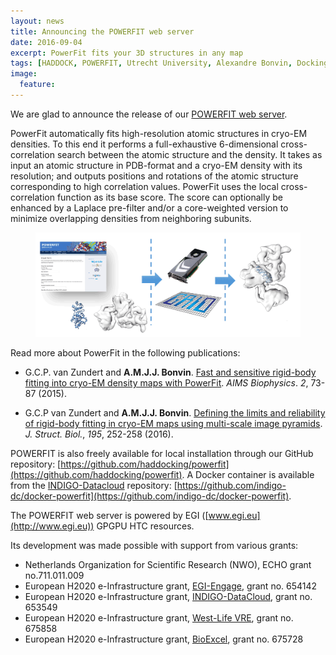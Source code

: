 ```yaml
---
layout: news
title: Announcing the POWERFIT web server
date: 2016-09-04
excerpt: PowerFit fits your 3D structures in any map
tags: [HADDOCK, POWERFIT, Utrecht University, Alexandre Bonvin, Docking]
image:
  feature:
---
```


We are glad to announce the release of our [POWERFIT web server](http://milou.science.uu.nl/services/POWERFIT). 

PowerFit automatically fits high-resolution atomic structures in cryo-EM densities. To this end it performs a full-exhaustive 6-dimensional cross-correlation search between the atomic structure and the density. It takes as input an atomic structure in PDB-format and a cryo-EM density with its resolution; and outputs positions and rotations of the atomic structure corresponding to high correlation values. PowerFit uses the local cross-correlation function as its base score. The score can optionally be enhanced by a Laplace pre-filter and/or a core-weighted version to minimize overlapping densities from neighboring subunits.

<figure align="center">
    <img src="/images/posts/powerfit.png">
</figure>

Read more about PowerFit in the following publications:

* G.C.P. van Zundert and **A.M.J.J. Bonvin**.
[Fast and sensitive rigid-body fitting into cryo-EM density maps with PowerFit](http://dx.doi.org/doi:10.3934/biophy.2015.2.73).
_AIMS Biophysics_. *2*, 73-87 (2015).

* G.C.P van Zundert and  **A.M.J.J. Bonvin**.
[Defining the limits and reliability of rigid-body fitting in cryo-EM maps using multi-scale image pyramids](http://dx.doi.org/10.1016/j.jsb.2016.06.011).
_J. Struct. Biol._, *195*, 252-258 (2016).
	
POWERFIT is also freely available for local installation through our GitHub repository: [https://github.com/haddocking/powerfit](https://github.com/haddocking/powerfit). 
A Docker container is available from the [INDIGO-Datacloud](http://www.indigo-datacloud.eu) repository: [https://github.com/indigo-dc/docker-powerfit](https://github.com/indigo-dc/docker-powerfit).

The POWERFIT web server is powered by EGI ([www.egi.eu](http://www.egi.eu)) GPGPU HTC resources. 


Its development was made possible with support from various grants: 

 - Netherlands Organization for Scientific Research (NWO), ECHO grant no.711.011.009
 - European H2020 e-Infrastructure grant, [EGI-Engage](http://www.egi.eu), grant no. 654142
 - European H2020 e-Infrastructure grant, [INDIGO-DataCloud](http://www.indigo-datacloud.eu), grant no. 653549
 - European H2020 e-Infrastructure grant, [West-Life VRE](http://www.westlife.eu), grant no. 675858
 - European H2020 e-Infrastructure grant, [BioExcel](http://www.bioexcle.eu), grant no. 675728
